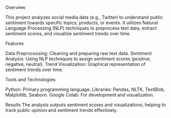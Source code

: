 Overview

This project analyzes social media data (e.g., Twitter) to understand public sentiment towards specific topics, products, or events. 
It utilizes Natural Language Processing (NLP) techniques to preprocess text data, extract sentiment scores, and visualize sentiment trends over time.

Features

Data Preprocessing: Cleaning and preparing raw text data.
Sentiment Analysis: Using NLP techniques to assign sentiment scores (positive, negative, neutral).
Trend Visualization: Graphical representation of sentiment trends over time.

Tools and Technologies

Python: Primary programming language.
Libraries: Pandas, NLTK, TextBlob, Matplotlib, Seaborn.
Google Colab: For development and visualization.

Results
The analysis outputs sentiment scores and visualizations, helping to track public opinion and sentiment trends effectively.
